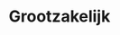 ---
  title: Grootzakelijk
  menu:
    main:
      weight: 3
      name: Grootzakelijk
      parent: Oplossingen
      pre: Je eigen centrale in de cloud. Geen gedoe met verouderde hardware.
      post: fa-building
  type: page
  layout: default
  logos: true
  hero:
    title: Grootzakelijk
    content: Met Hosted VoIP bespaart u voortaan op uw kosten en bent u voortaan overal
      en altijd bereikbaar. Omdat uw zakelijke telefonie over het internet gaat.
    button:
      content: Bereken je kosten
      link: "/calculator"
    image: "/v1552466820/hostedvoip.svg"
  blocks:
  - content: "<p>Callvoip zorgt ervoor dat u als ondernemer altijd bereikbaar bent,
      dat gaat verder dan alleen maar telefonie. Betrouwbaar internet en goede apparatuur
      mogen daarbij niet ontbreken.</p>"
    image: "/v1552466820/phones.png"
    position: image_left
    title: Zakelijke VoIP waar je op kan vertrouwen
  - content: "<p>Callvoip is de zakelijke telefonieprovider waar persoonlijk contact
      centraal staat. Maak daarom kennis met [ons team](/team) en weet wie u aan de
      lijn heeft.</p>"
    image: "/v1552466837/windows.svg"
    position: " image_right"
    title: Met wie kom je te werken?
  usps:
    title: Geniet van een beter telefoongesprek
    content: Callvoip zorgt ervoor dat u als ondernemer altijd bereikbaar bent, dat
      gaat verder dan alleen maar telefonie. Betrouwbaar internet en goede apparatuur
    items:
    - icon: fa-cloud
      title: Moderne centrale in de cloud
      content: Callvoip is er voor elke ondernemer. Voor de zelfstandige, die graag
        bereikbaar is op een vast nummer. Maar wij zijn er ook voor de international
        met 10.000 werkplekken.
    - icon: fa-user-lock
      title: Je eigen beveiligde omgeving
      content: Callvoip is er voor elke ondernemer. Voor de zelfstandige, die graag
        bereikbaar is op een vast nummer. Maar wij zijn er ook voor de international
        met 10.000 werkplekken.
    - icon: fa-comment-alt-smile
      title: Geen moeilijke software
      content: Callvoip is er voor elke ondernemer. Voor de zelfstandige, die graag
        bereikbaar is op een vast nummer. Maar wij zijn er ook voor de international
        met 10.000 werkplekken.
    - icon: fa-laptop
      title: Werkt op Apple en Windows
      content: Callvoip is er voor elke ondernemer. Voor de zelfstandige, die graag
        bereikbaar is op een vast nummer. Maar wij zijn er ook voor de international
        met 10.000 werkplekken.
    - icon: fa-comment-alt-smile
      title: Geen moeilijke software
      content: Callvoip is er voor elke ondernemer. Voor de zelfstandige, die graag
        bereikbaar is op een vast nummer. Maar wij zijn er ook voor de international
        met 10.000 werkplekken.
    - icon: fa-comment-alt-smile
      title: Geen moeilijke software
      content: Callvoip is er voor elke ondernemer. Voor de zelfstandige, die graag
        bereikbaar is op een vast nummer. Maar wij zijn er ook voor de international
        met 10.000 werkplekken.
  intro:
    title: Wat kost bellen met Callvoip?
    content: Callvoip zorgt ervoor dat u als ondernemer altijd bereikbaar bent, dat gaat verder dan alleen maar telefonie. Betrouwbaar internet en goede apparatuur mogen daarbij niet ontbreken.
  prijzen:
    - title: Zelfstandigen
      content: Geen telefooncentrale op locatie, maar een moderne gebruiksvriendelijk.
      button:
        title: Stel je pakket samen
        link: #
      tarieven:
        title: Maandelijkse kosten
        footer: Prijzen zijn vanaf en per maand
        items:
          - title: Basis Abonnement
            price: 4
          - title: Telefoonnummer
            price: 3
          - title: Voicemail
            price: 1
    - title: MKB
      content: Geen telefooncentrale op locatie, maar een moderne gebruiksvriendelijk.
      button:
        title: Stel je pakket samen
        link: #
      tarieven:
        title: Maandelijkse kosten
        footer: Prijzen zijn vanaf en per maand
        items:
          - title: Basis Abonnement
            price: 4
          - title: Telefoonnummer
            price: 3
          - title: Voicemail
            price: 1
    - title: Grootzakelijk
      content: Geen telefooncentrale op locatie, maar een moderne gebruiksvriendelijk.
      button:
        title: Stel je pakket samen
        link: #
      tarieven:
        title: Maandelijkse kosten
        footer: Prijzen zijn vanaf en per maand
        items:
          - title: Basis Abonnement
            price: 4
          - title: Telefoonnummer
            price: 3
          - title: Voicemail
            price: 1
---